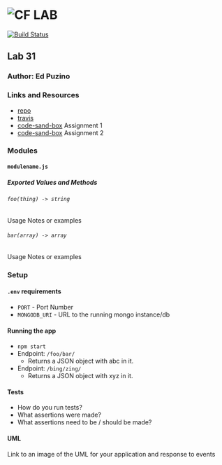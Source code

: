![CF](http://i.imgur.com/7v5ASc8.png) LAB
=================================================

[![Build Status](https://travis-ci.com/edpuzino/lab-31.svg?branch=master)](https://travis-ci.com/edpuzino/lab-31)

## Lab 31

### Author: Ed Puzino

### Links and Resources
* [repo](https://github.com/edpuzino/lab-31)
* [travis](https://travis-ci.com/edpuzino/lab-31)
* [code-sand-box](https://codesandbox.io/s/z3p69lmx0l) Assignment 1
* [code-sand-box](https://codesandbox.io/s/w6o1mjv5m5) Assignment 2

### Modules
#### `modulename.js`
##### Exported Values and Methods

###### `foo(thing) -> string`
Usage Notes or examples

###### `bar(array) -> array`
Usage Notes or examples

### Setup
#### `.env` requirements
* `PORT` - Port Number
* `MONGODB_URI` - URL to the running mongo instance/db

#### Running the app
* `npm start`
* Endpoint: `/foo/bar/`
  * Returns a JSON object with abc in it.
* Endpoint: `/bing/zing/`
  * Returns a JSON object with xyz in it.

#### Tests
* How do you run tests?
* What assertions were made?
* What assertions need to be / should be made?

#### UML
Link to an image of the UML for your application and response to events

